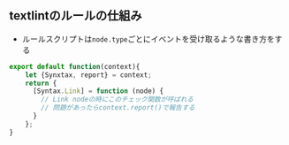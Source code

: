 ## textlintのルールの仕組み

-   ルールスクリプトは`node.type`ごとにイベントを受け取るような書き方をする

```js
export default function(context){
    let {Synxtax, report} = context;
    return {
      [Syntax.Link] = function (node) {
        // Link nodeの時にこのチェック関数が呼ばれる
        // 問題があったらcontext.report()で報告する
      }
    };
}
```
